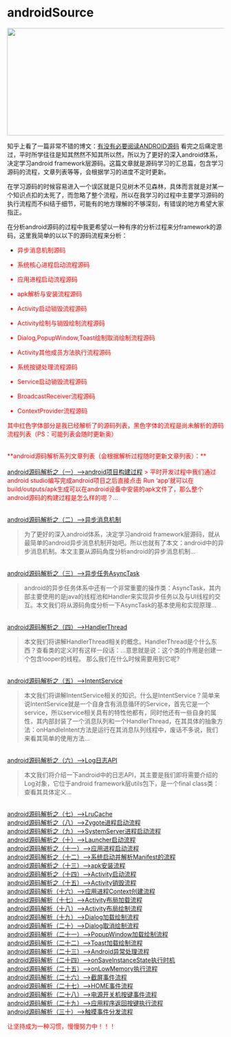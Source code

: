 # androidSource

<img src="http://ac-mhke0kuv.clouddn.com/d01d862c0f04a1450315.png?imageView/1/w/220/h/120/q/100/format/png" width="1000" height="250">

知乎上看了一篇非常不错的博文：<a href="http://zhuanlan.zhihu.com/kaede/20563936">有没有必要阅读ANDROID源码</a>
看完之后痛定思过，平时所学往往是知其然然不知其所以然，所以为了更好的深入android体系，决定学习android framework层源码。这篇文章就是源码学习的汇总篇，包含学习源码的流程，文章列表等等，会根据学习的进度不定时更新。

在学习源码的时候容易进入一个误区就是只见树木不见森林，具体而言就是对某一个知识点扣的太死了，而忽略了整个流程，所以在我学习的过程中主要学习源码的执行流程而不纠结于细节，可能有的地方理解的不够深刻，有错误的地方希望大家指正。

在分析android源码的过程中我更希望以一种有序的分析过程来分framework的源码，这里我简单的以以下的源码流程来分析：

- <font color="red">异步消息机制源码

- <font color="red">系统核心进程启动流程源码

- <font color="red">应用进程启动流程源码

- <font color="red">apk解析与安装流程源码

- <font color="red">Activity启动销毁流程源码

- <font color="red">Activity绘制与销毁绘制流程源码

- <font color="red">Dialog,PopupWindow,Toast绘制取消绘制流程源码

- <font color="red">Activity其他成员方法执行流程源码

- <font color="red">系统按键处理流程源码

- Service启动销毁流程源码

- BroadcastReceiver流程源码

- ContextProvider流程源码

其中红色字体部分是我已经解析了的源码列表，黑色字体的流程是尚未解析的源码流程列表（PS：可能列表会随时更新奥）


<br>
**<font color="red">android源码解析系列文章列表（会根据解析过程随时更新文章列表）：**
<br>
<br><a href="http://blog.csdn.net/qq_23547831/article/details/50634435"> android源码解析之（一）-->android项目构建过程</a>
> 平时开发过程中我们通过android studio编写完成android项目之后直接点击 Run ‘app’就可以在build/outputs/apk生成可以在android设备中安装的apk文件了，那么整个android源码的构建过程是怎么样的呢？...

<br><a href="http://blog.csdn.net/qq_23547831/article/details/50751687">android源码解析之（二）-->异步消息机制</a>
> 为了更好的深入android体系，决定学习android framework层源码，就从最简单的android异步消息机制开始吧。所以也就有了本文：android中的异步消息机制。本文主要从源码角度分析android的异步消息机制...

<br><a href="http://blog.csdn.net/qq_23547831/article/details/50803849">android源码解析之（三）-->异步任务AsyncTask</a>
> android的异步任务体系中还有一个非常重要的操作类：AsyncTask，其内部主要使用的是java的线程池和Handler来实现异步任务以及与UI线程的交互。本文我们将从源码角度分析一下AsyncTask的基本使用和实现原理...

<br><a href="http://blog.csdn.net/qq_23547831/article/details/50936584">android源码解析之（四）-->HandlerThread</a>
> 本文我们将讲解HandlerThread相关的概念。HandlerThread是个什么东西？查看类的定义时有这样一段话：...意思就是说：这个类的作用是创建一个包含looper的线程。 那么我们在什么时候需要用到它呢?

<br><a href="http://blog.csdn.net/qq_23547831/article/details/50958757">android源码解析之（五）-->IntentService</a>
> 本文我们将讲解IntentService相关的知识。什么是IntentService？简单来说IntentService就是一个自身含有消息循环的Service，首先它是一个service，所以service相关具有的特性他都有，同时他还有一些自身的属性，其内部封装了一个消息队列和一个HandlerThread，在其具体的抽象方法：onHandleIntent方法是运行在其消息队列线程中，废话不多说，我们来看其简单的使用方法...

<br><a href="http://blog.csdn.net/qq_23547831/article/details/50963006">android源码解析之（六）-->Log日志API</a>
> 本文我们将介绍一下android中的日志API，其主要是我们即将需要介绍的Log对象，它位于android framework层utils包下，是一个final class类：查看其具体定义...

<br><a href="http://blog.csdn.net/qq_23547831/article/details/50971968">android源码解析之（七）-->LruCache</a>
<br><a href="http://blog.csdn.net/qq_23547831/article/details/51104873">android源码解析之（八）-->Zygote进程启动流程</a>
<br><a href="http://blog.csdn.net/qq_23547831/article/details/51105171">android源码解析之（九）-->SystemServer进程启动流程</a>
<br><a href="http://blog.csdn.net/qq_23547831/article/details/51112031">android源码解析之（十）-->Launcher启动流程</a>
<br><a href="http://blog.csdn.net/qq_23547831/article/details/51119333">android源码解析之（十一）-->应用进程启动流程</a>
<br><a href="http://blog.csdn.net/qq_23547831/article/details/51203482">android源码解析之（十二）-->系统启动并解析Manifest的流程</a>
<br><a href="http://blog.csdn.net/qq_23547831/article/details/51210682">android源码解析之（十三）-->apk安装流程</a>
<br><a href="http://blog.csdn.net/qq_23547831/article/details/51224992">android源码解析之（十四）-->Activity启动流程</a>
<br><a href="http://blog.csdn.net/qq_23547831/article/details/51232309">android源码解析之（十五）-->Activity销毁流程</a>
<br><a href="http://blog.csdn.net/qq_23547831/article/details/51252082">android源码解析（十六）-->应用进程Context创建流程</a>
<br><a href="http://blog.csdn.net/qq_23547831/article/details/51284556">android源码解析（十七）-->Activity布局加载流程</a>
<br><a href="http://blog.csdn.net/qq_23547831/article/details/51285804">android源码解析（十八）-->Activity布局绘制流程</a>
<br><a href="http://blog.csdn.net/qq_23547831/article/details/51289456">android源码解析（十九）-->Dialog加载绘制流程</a>
<br><a href="http://blog.csdn.net/qq_23547831/article/details/51303072">android源码解析（二十）-->Dialog取消绘制流程</a>
<br><a href="http://blog.csdn.net/qq_23547831/article/details/51322574">android源码解析（二十一）-->PopupWindow加载绘制流程</a>
<br><a href="http://blog.csdn.net/qq_23547831/article/details/51374627">android源码解析（二十二）-->Toast加载绘制流程</a>
<br><a href="http://blog.csdn.net/qq_23547831/article/details/51382326">android源码解析（二十三）-->Android异常处理流程</a>
<br><a href="http://blog.csdn.net/qq_23547831/article/details/51464535">android源码解析（二十四）-->onSaveInstanceState执行时机</a>
<br><a href="http://blog.csdn.net/qq_23547831/article/details/51465071">android源码解析（二十五）-->onLowMemory执行流程</a>
<br><a href="http://blog.csdn.net/qq_23547831/article/details/51474288">android源码解析（二十六）-->截屏事件流程</a>
<br><a href="http://blog.csdn.net/qq_23547831/article/details/51475929">android源码解析（二十七）-->HOME事件流程</a>
<br><a href="http://blog.csdn.net/qq_23547831/article/details/51487978">android源码解析（二十八）-->电源开关机按键事件流程</a>
<br><a href="http://blog.csdn.net/qq_23547831/article/details/51513771">android源码解析（二十九）-->应用程序返回按键执行流程</a>
<br><a href="http://blog.csdn.net/qq_23547831/article/details/51530671"> android源码解析（三十）-->触摸事件分发流程</a>

让坚持成为一种习惯，慢慢努力中！！！
